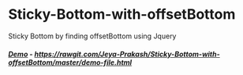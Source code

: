 # Sticky-Bottom-with-offsetBottom
Sticky Bottom by finding offsetBottom using Jquery

##### [Demo](https://rawgit.com/Jeya-Prakash/Sticky-Bottom-with-offsetBottom/master/demo-file.html) - https://rawgit.com/Jeya-Prakash/Sticky-Bottom-with-offsetBottom/master/demo-file.html
